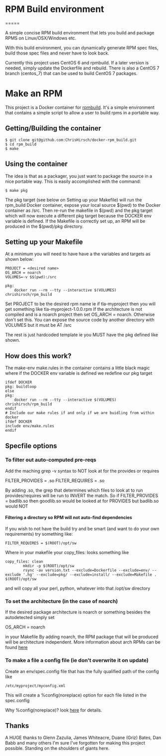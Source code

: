 # RPM Build environment
=====

A simple concise RPM build environment that lets you build and package RPMS on Linux/OSX/Windows etc. 

With this build environment, you can dynamically generate RPM spec files, build those spec files and never have to look back.

Currently this project uses CentOS 6 and rpmbuild. If a later version is needed, simply update the Dockerfile and rebuild. There is also a CentOS 7 branch (centos_7) that can be used to build CentOS 7 packages.

# Make an RPM

This project is a Docker container for [rpmbuild](http://rpm.org/). It's a simple environment that contains a simple script to allow a user to build rpms in a portable way.

## Getting/Building the container

	$ git clone git@github.com:ChrisHirsch/docker-rpm_build.git
	$ cd rpm_build
	$ make

## Using the container

The idea is that as a packager, you just want to package the source in a nice portable way. This is easily accomplished with the command:

	$ make pkg

The pkg target (see below on Setting up your Makefile) will run the rpm_build Docker container, expose your local source $(pwd) to the Docker container as /src. Then re-run the makefile in $(pwd) and the pkg target which will now execute a different pkg target because the DOCKER env variable is defined. If the Makefile is correctly set up, an RPM will be produced in the $(pwd)/pkg directory.

## Setting up your Makefile
At a minimum you will need to have have a the variables and targets as shown below:
```
PROJECT = <desired name>
OS_ARCH = noarch
VOLUMES=-v $$(pwd):/src

pkg:
	docker run --rm --tty --interactive $(VOLUMES) chrishirsch/rpm_build
```

Set PROJECT to be the desired rpm name ie if tla-myproject then you will get something like tla-myproject-1.0.0.rpm
If the architecture is not compiled and is a noarch project then set OS_ARCH = noarch. Otherwise don't set this.
You can expose the source code by another directory with VOLUMES but it must be AT /src

The rest is just hardcoded template ie you MUST have the pkg defined like shown.

## How does this work?
The make-env make.rules in the container contains a little black magic where if the DOCKER env variable is defined we redefine our pkg target
```
ifdef DOCKER
pkg: buildloop
else
pkg:
	docker run --rm --tty --interactive $(VOLUMES) chrishirsch/rpm_build
endif
# Include our make rules if and only if we are buidling from within docker
ifdef DOCKER
include env/make.rules
endif
``` 

## Specfile options

### To filter out auto-computed pre-reqs
Add the maching grep -v syntax to NOT look at for the provides or requires

FILTER_PROVIDES = .so
FILTER_REQUIRES = .so

By adding .so, the grep that determines which files to look at to run provides/requires will be run to INVERT the match. 
So if FILTER_PROVIDES = badlib.so then goodlib.so would be looked at for PROVIDES but badlib.so would NOT

#### Filtering a directory so RPM will not auto-find dependencies
If you wish to not have the build try and be smart (and want to do your own requirements) try something like:
```
FILTER_REQUIRES = $(ROOT)/opt/sw
```

Where in your makefile your copy_files: looks something like
```
copy_files: clean
        mkdir -p $(ROOT)/opt/sw
        rsync -av version.txt --exclude=Dockerfile --exclude=env/ --exclude '.hg' --exclude=pkg/ --exclude=install/ --exclude=Makefile . $(ROOT)/opt/sw
```
and will copy all your perl, python, whatever into that /opt/sw directory

### To set the architecture (in the case of noarch)
If the desired package architecture is noarch or something besides the autodetected simply set 

OS_ARCH = noarch

in your Makefile
By adding noarch, the RPM package that will be produced will be architecture independent. More information about arch RPMs can be 
found [here](https://unix.stackexchange.com/questions/204800/when-to-use-arch-vs-noarch-when-building-rpms)

### To make a file a config file (ie don't overwrite it on update)
Create an env/spec.config file that has the fully qualified path of the config like
```
/etc/myproject/myconfig.xml
```
This will create a %config(noreplace) option for each file listed in the spec.config

Why %config(noreplace)? look [here](http://www-uxsup.csx.cam.ac.uk/~jw35/docs/rpm_config.html) for details.

Thanks
------
A HUGE thanks to Glenn Zazulia, James Whiteacre, Duane (Griz) Bates, Dan Babb and many others I'm sure I've forgotten for making this project possible. Standing on the shoulders of giants here.
